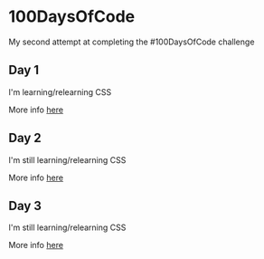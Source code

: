 # 100DaysOfCode

My second attempt at completing the #100DaysOfCode challenge


## Day 1
I'm learning/relearning CSS

More info [here](Day1/Day1.md)


## Day 2
I'm still learning/relearning CSS

More info [here](Day2/README.md)


## Day 3
I'm still learning/relearning CSS

More info [here](Day3/README.md)
